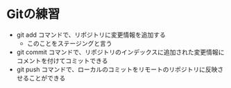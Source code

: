 # Gitの練習
 - git add コマンドで、リポジトリに変更情報を追加する
     - このことをステージングと言う
 - git commit コマンドで、リポジトリのインデックスに追加された変更情報にコメントを付けてコミットできる
 - git push コマンドで、ローカルのコミットをリモートのリポジトリに反映させることができる
